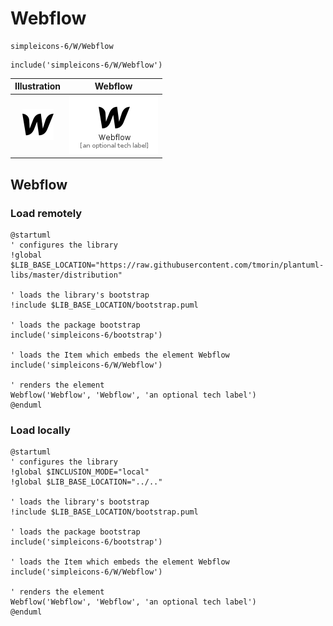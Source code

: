 # Webflow


```text
simpleicons-6/W/Webflow
```

```text
include('simpleicons-6/W/Webflow')
```



| Illustration | Webflow |
| :---: | :---: |
| ![illustration for Illustration](../../simpleicons-6/W/Webflow.png) | ![illustration for Webflow](../../simpleicons-6/W/Webflow.Local.png) |




## Webflow

### Load remotely
```plantuml
@startuml
' configures the library
!global $LIB_BASE_LOCATION="https://raw.githubusercontent.com/tmorin/plantuml-libs/master/distribution"

' loads the library's bootstrap
!include $LIB_BASE_LOCATION/bootstrap.puml

' loads the package bootstrap
include('simpleicons-6/bootstrap')

' loads the Item which embeds the element Webflow
include('simpleicons-6/W/Webflow')

' renders the element
Webflow('Webflow', 'Webflow', 'an optional tech label')
@enduml
```

### Load locally
```plantuml
@startuml
' configures the library
!global $INCLUSION_MODE="local"
!global $LIB_BASE_LOCATION="../.."

' loads the library's bootstrap
!include $LIB_BASE_LOCATION/bootstrap.puml

' loads the package bootstrap
include('simpleicons-6/bootstrap')

' loads the Item which embeds the element Webflow
include('simpleicons-6/W/Webflow')

' renders the element
Webflow('Webflow', 'Webflow', 'an optional tech label')
@enduml
```


